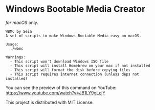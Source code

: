 # Windows Bootable Media Creator

*for macOS* only.

```
WBMC by Seia
A set of scripts to make Windows Bootable Media easy on macOS.

Usage:
  ./wbmc

Warnings:
  - This script won't download Windows ISO file
  - This script will install Homebrew on your mac if not installed
  - This script will format the disk before copying files
  - This script requires internet connection (unless deps not installed)
```

You can see the preview of this command on YouTube: https://www.youtube.com/watch?v=JB1LY9gLcjY

This project is distributed with MIT License.
